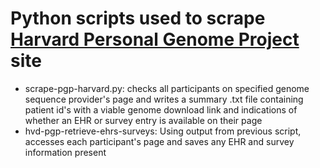 # Python scripts used to scrape [Harvard Personal Genome Project](https://pgp.med.harvard.edu) site
- scrape-pgp-harvard.py: checks all participants on specified genome sequence provider's page and writes a summary .txt file containing patient id's with a viable genome download link and indications of whether an EHR or survey entry is available on their page
- hvd-pgp-retrieve-ehrs-surveys: Using output from previous script, accesses each participant's page and saves any EHR and survey information present
